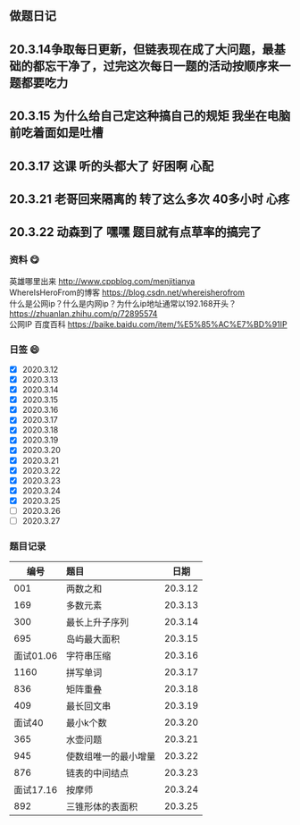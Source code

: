 ## 做题日记
20.3.14争取每日更新，但链表现在成了大问题，最基础的都忘干净了，过完这次每日一题的活动按顺序来一题都要吃力
----------
20.3.15 为什么给自己定这种搞自己的规矩  我坐在电脑前吃着面如是吐槽
----------
20.3.17 这课 听的头都大了  好困啊  心配
----------
20.3.21 老哥回来隔离的  转了这么多次 40多小时 心疼
----------
20.3.22 动森到了 嘿嘿   题目就有点草率的搞完了
----------
### 资料 😋
英雄哪里出来 http://www.cppblog.com/menjitianya <br>
WhereIsHeroFrom的博客 https://blog.csdn.net/whereisherofrom <br>
什么是公网ip？什么是内网ip？为什么ip地址通常以192.168开头？ https://zhuanlan.zhihu.com/p/72895574<br>
公网IP 百度百科 https://baike.baidu.com/item/%E5%85%AC%E7%BD%91IP

### 日签 😄

- [x]  2020.3.12
- [x]  2020.3.13
- [x]  2020.3.14
- [x]  2020.3.15
- [x]  2020.3.16
- [x]  2020.3.17
- [x]  2020.3.18
- [x]  2020.3.19
- [x]  2020.3.20
- [x]  2020.3.21
- [x]  2020.3.22
- [x]  2020.3.23
- [x]  2020.3.24
- [x]  2020.3.25
- [ ]  2020.3.26
- [ ]  2020.3.27

### 题目记录

| 编号  | 题目 | 日期 |
| ----- | :--------  | :------: |
| 001     | 两数之和      | 20.3.12         |
| 169     | 多数元素       | 20.3.13         |
| 300     | 最长上升子序列       | 20.3.14         |
| 695     | 岛屿最大面积       | 20.3.15         |
| 面试01.06     | 字符串压缩       | 20.3.16         |
| 1160    | 拼写单词       | 20.3.17         |
| 836    | 矩阵重叠      | 20.3.18         |	
| 409    | 最长回文串       | 20.3.19         |	
| 面试40    | 最小k个数      | 20.3.20         |	
| 365    |  水壶问题     | 20.3.21         |
| 945    |  使数组唯一的最小增量     | 20.3.22         |
| 876    |  链表的中间结点     | 20.3.23         |
| 面试17.16    |  按摩师     | 20.3.24         |
| 892    |  三锥形体的表面积     | 20.3.25        |
